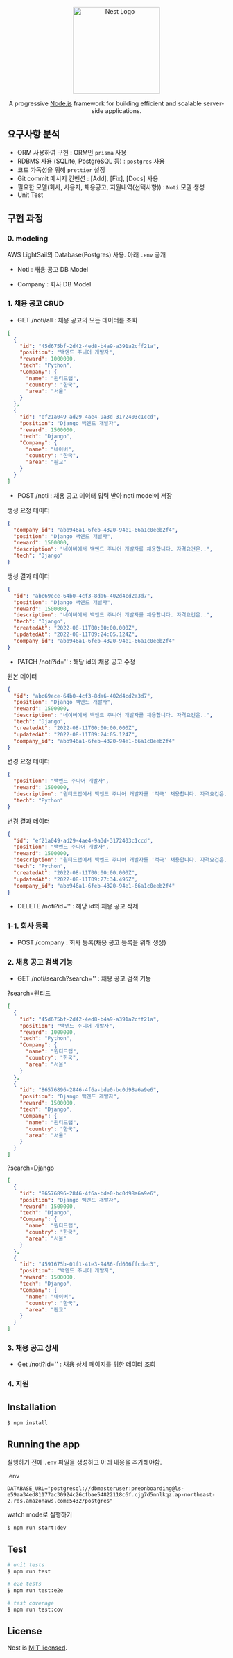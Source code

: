 <p align="center">
  <a href="http://nestjs.com/" target="blank"><img src="https://nestjs.com/img/logo-small.svg" width="200" alt="Nest Logo" /></a>
</p>

[circleci-image]: https://img.shields.io/circleci/build/github/nestjs/nest/master?token=abc123def456
[circleci-url]: https://circleci.com/gh/nestjs/nest

  <p align="center">A progressive <a href="http://nodejs.org" target="_blank">Node.js</a> framework for building efficient and scalable server-side applications.</p>

## 요구사항 분석

- ORM 사용하여 구현 : ORM인 `prisma` 사용
- RDBMS 사용 (SQLite, PostgreSQL 등) : `postgres` 사용
- 코드 가독성을 위해 `prettier` 설정
- Git commit 메시지 컨벤션 : [Add], [Fix], [Docs] 사용
- 필요한 모델(회사, 사용자, 채용공고, 지원내역(선택사항)) : `Noti` 모델 생성
- Unit Test

## 구현 과정

### 0. modeling

AWS LightSail의 Database(Postgres) 사용. 아래 `.env` 공개

- Noti : 채용 공고 DB Model

- Company : 회사 DB Model

### 1. 채용 공고 CRUD

- GET /noti/all : 채용 공고의 모든 데이터를 조회

```json
[
  {
    "id": "45d675bf-2d42-4ed8-b4a9-a391a2cff21a",
    "position": "백엔드 주니어 개발자",
    "reward": 1000000,
    "tech": "Python",
    "Company": {
      "name": "원티드랩",
      "country": "한국",
      "area": "서울"
    }
  },
  {
    "id": "ef21a049-ad29-4ae4-9a3d-3172403c1ccd",
    "position": "Django 백엔드 개발자",
    "reward": 1500000,
    "tech": "Django",
    "Company": {
      "name": "네이버",
      "country": "한국",
      "area": "판교"
    }
  }
]
```

- POST /noti : 채용 공고 데이터 입력 받아 noti model에 저장

생성 요청 데이터

```json
{
  "company_id": "abb946a1-6feb-4320-94e1-66a1c0eeb2f4",
  "position": "Django 백엔드 개발자",
  "reward": 1500000,
  "description": "네이버에서 백엔드 주니어 개발자를 채용합니다. 자격요건은..",
  "tech": "Django"
}
```

생성 결과 데이터

```json
{
  "id": "abc69ece-64b0-4cf3-8da6-402d4cd2a3d7",
  "position": "Django 백엔드 개발자",
  "reward": 1500000,
  "description": "네이버에서 백엔드 주니어 개발자를 채용합니다. 자격요건은..",
  "tech": "Django",
  "createdAt": "2022-08-11T00:00:00.000Z",
  "updatedAt": "2022-08-11T09:24:05.124Z",
  "company_id": "abb946a1-6feb-4320-94e1-66a1c0eeb2f4"
}
```

- PATCH /noti?id='' : 해당 id의 채용 공고 수정

원본 데이터

```json
{
  "id": "abc69ece-64b0-4cf3-8da6-402d4cd2a3d7",
  "position": "Django 백엔드 개발자",
  "reward": 1500000,
  "description": "네이버에서 백엔드 주니어 개발자를 채용합니다. 자격요건은..",
  "tech": "Django",
  "createdAt": "2022-08-11T00:00:00.000Z",
  "updatedAt": "2022-08-11T09:24:05.124Z",
  "company_id": "abb946a1-6feb-4320-94e1-66a1c0eeb2f4"
}
```

변경 요청 데이터

```json
{
  "position": "백엔드 주니어 개발자",
  "reward": 1500000,
  "description": "원티드랩에서 백엔드 주니어 개발자를 '적극' 채용합니다. 자격요건은..",
  "tech": "Python"
}
```

변경 결과 데이터

```json
{
  "id": "ef21a049-ad29-4ae4-9a3d-3172403c1ccd",
  "position": "백엔드 주니어 개발자",
  "reward": 1500000,
  "description": "원티드랩에서 백엔드 주니어 개발자를 '적극' 채용합니다. 자격요건은..",
  "tech": "Python",
  "createdAt": "2022-08-11T00:00:00.000Z",
  "updatedAt": "2022-08-11T09:27:34.495Z",
  "company_id": "abb946a1-6feb-4320-94e1-66a1c0eeb2f4"
}
```

- DELETE /noti?id='' : 해당 id의 채용 공고 삭제

### 1-1. 회사 등록

- POST /company : 회사 등록(채용 공고 등록을 위해 생성)

### 2. 채용 공고 검색 기능

- GET /noti/search?search='' : 채용 공고 검색 기능

?search=원티드

```json
[
  {
    "id": "45d675bf-2d42-4ed8-b4a9-a391a2cff21a",
    "position": "백엔드 주니어 개발자",
    "reward": 1000000,
    "tech": "Python",
    "Company": {
      "name": "원티드랩",
      "country": "한국",
      "area": "서울"
    }
  },
  {
    "id": "86576896-2846-4f6a-bde0-bc0d98a6a9e6",
    "position": "Django 백엔드 개발자",
    "reward": 1500000,
    "tech": "Django",
    "Company": {
      "name": "원티드랩",
      "country": "한국",
      "area": "서울"
    }
  }
]
```

?search=Django

```json
[
  {
    "id": "86576896-2846-4f6a-bde0-bc0d98a6a9e6",
    "position": "Django 백엔드 개발자",
    "reward": 1500000,
    "tech": "Django",
    "Company": {
      "name": "원티드랩",
      "country": "한국",
      "area": "서울"
    }
  },
  {
    "id": "4591675b-01f1-41e3-9486-fd606ffcdac3",
    "position": "백엔드 주니어 개발자",
    "reward": 1500000,
    "tech": "Django",
    "Company": {
      "name": "네이버",
      "country": "한국",
      "area": "판교"
    }
  }
]
```

### 3. 채용 공고 상세

- Get /noti?id='' : 채용 상세 페이지를 위한 데이터 조회

### 4. 지원

## Installation

```bash
$ npm install
```

## Running the app

실행하기 전에 `.env` 파일을 생성하고 아래 내용을 추가해야함.

.env

```
DATABASE_URL="postgresql://dbmasteruser:preonboarding@ls-e59aa34ed81177ac30924c26cfbae54822118c6f.cjg7d5nnlkqz.ap-northeast-2.rds.amazonaws.com:5432/postgres"
```

watch mode로 실행하기

```bash
$ npm run start:dev
```

## Test

```bash
# unit tests
$ npm run test

# e2e tests
$ npm run test:e2e

# test coverage
$ npm run test:cov
```

## License

Nest is [MIT licensed](LICENSE).
